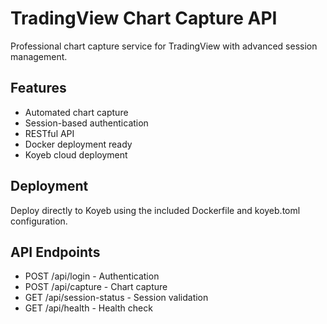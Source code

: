 # TradingView Chart Capture API

Professional chart capture service for TradingView with advanced session management.

## Features
- Automated chart capture
- Session-based authentication  
- RESTful API
- Docker deployment ready
- Koyeb cloud deployment

## Deployment
Deploy directly to Koyeb using the included Dockerfile and koyeb.toml configuration.

## API Endpoints
- POST /api/login - Authentication
- POST /api/capture - Chart capture
- GET /api/session-status - Session validation
- GET /api/health - Health check